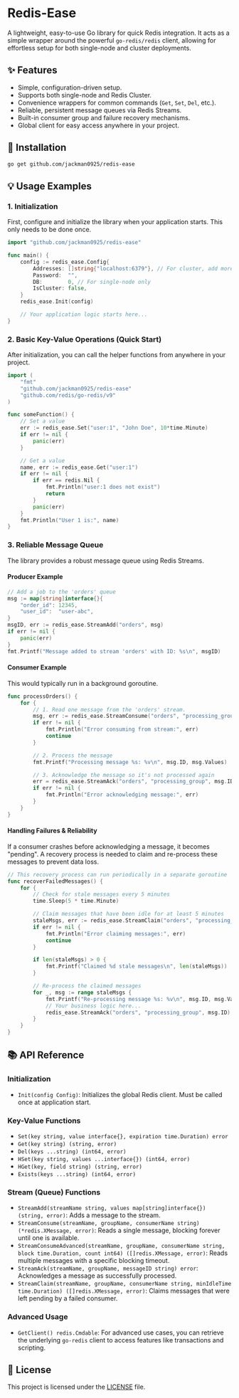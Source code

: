# Redis-Ease

A lightweight, easy-to-use Go library for quick Redis integration. It acts as a simple wrapper around the powerful `go-redis/redis` client, allowing for effortless setup for both single-node and cluster deployments.

## ✨ Features

-   Simple, configuration-driven setup.
-   Supports both single-node and Redis Cluster.
-   Convenience wrappers for common commands (`Get`, `Set`, `Del`, etc.).
-   Reliable, persistent message queues via Redis Streams.
-   Built-in consumer group and failure recovery mechanisms.
-   Global client for easy access anywhere in your project.

## 🚀 Installation

```sh
go get github.com/jackman0925/redis-ease
```

## 💡 Usage Examples

### 1. Initialization

First, configure and initialize the library when your application starts. This only needs to be done once.

```go
import "github.com/jackman0925/redis-ease"

func main() {
    config := redis_ease.Config{
        Addresses: []string{"localhost:6379"}, // For cluster, add more addresses
        Password:  "",
        DB:        0, // For single-node only
        IsCluster: false,
    }
    redis_ease.Init(config)

    // Your application logic starts here...
}
```

### 2. Basic Key-Value Operations (Quick Start)

After initialization, you can call the helper functions from anywhere in your project.

```go
import (
    "fmt"
    "github.com/jackman0925/redis-ease"
    "github.com/redis/go-redis/v9"
)

func someFunction() {
    // Set a value
    err := redis_ease.Set("user:1", "John Doe", 10*time.Minute)
    if err != nil {
        panic(err)
    }

    // Get a value
    name, err := redis_ease.Get("user:1")
    if err != nil {
        if err == redis.Nil {
            fmt.Println("user:1 does not exist")
            return
        }
        panic(err)
    }
    fmt.Println("User 1 is:", name)
}
```

### 3. Reliable Message Queue

The library provides a robust message queue using Redis Streams.

#### Producer Example

```go
// Add a job to the 'orders' queue
msg := map[string]interface{}{
    "order_id": 12345,
    "user_id":  "user-abc",
}
msgID, err := redis_ease.StreamAdd("orders", msg)
if err != nil {
    panic(err)
}
fmt.Printf("Message added to stream 'orders' with ID: %s\n", msgID)
```

#### Consumer Example

This would typically run in a background goroutine.
```go
func processOrders() {
    for {
        // 1. Read one message from the 'orders' stream.
        msg, err := redis_ease.StreamConsume("orders", "processing_group", "consumer_1")
        if err != nil {
            fmt.Println("Error consuming from stream:", err)
            continue
        }

        // 2. Process the message
        fmt.Printf("Processing message %s: %v\n", msg.ID, msg.Values)

        // 3. Acknowledge the message so it's not processed again
        err = redis_ease.StreamAck("orders", "processing_group", msg.ID)
        if err != nil {
            fmt.Println("Error acknowledging message:", err)
        }
    }
}
```

#### Handling Failures & Reliability

If a consumer crashes before acknowledging a message, it becomes "pending". A recovery process is needed to claim and re-process these messages to prevent data loss.

```go
// This recovery process can run periodically in a separate goroutine
func recoverFailedMessages() {
    for {
        // Check for stale messages every 5 minutes
        time.Sleep(5 * time.Minute)

        // Claim messages that have been idle for at least 5 minutes
        staleMsgs, err := redis_ease.StreamClaim("orders", "processing_group", "recovery_consumer", 5*time.Minute)
        if err != nil {
            fmt.Println("Error claiming messages:", err)
            continue
        }

        if len(staleMsgs) > 0 {
            fmt.Printf("Claimed %d stale messages\n", len(staleMsgs))
        }

        // Re-process the claimed messages
        for _, msg := range staleMsgs {
            fmt.Printf("Re-processing message %s: %v\n", msg.ID, msg.Values)
            // Your business logic here...
            redis_ease.StreamAck("orders", "processing_group", msg.ID)
        }
    }
}
```

## 📚 API Reference

### Initialization

-   `Init(config Config)`: Initializes the global Redis client. Must be called once at application start.

### Key-Value Functions

-   `Set(key string, value interface{}, expiration time.Duration) error`
-   `Get(key string) (string, error)`
-   `Del(keys ...string) (int64, error)`
-   `HSet(key string, values ...interface{}) (int64, error)`
-   `HGet(key, field string) (string, error)`
-   `Exists(keys ...string) (int64, error)`

### Stream (Queue) Functions

-   `StreamAdd(streamName string, values map[string]interface{}) (string, error)`: Adds a message to the stream.
-   `StreamConsume(streamName, groupName, consumerName string) (*redis.XMessage, error)`: Reads a single message, blocking forever until one is available.
-   `StreamConsumeAdvanced(streamName, groupName, consumerName string, block time.Duration, count int64) ([]redis.XMessage, error)`: Reads multiple messages with a specific blocking timeout.
-   `StreamAck(streamName, groupName, messageID string) error`: Acknowledges a message as successfully processed.
-   `StreamClaim(streamName, groupName, consumerName string, minIdleTime time.Duration) ([]redis.XMessage, error)`: Claims messages that were left pending by a failed consumer.

### Advanced Usage

-   `GetClient() redis.Cmdable`: For advanced use cases, you can retrieve the underlying `go-redis` client to access features like transactions and scripting.

## 📄 License

This project is licensed under the [LICENSE](LICENSE) file.